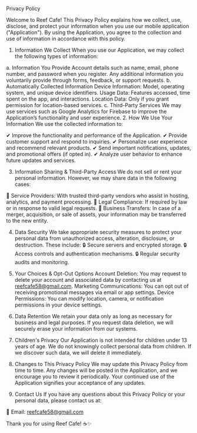 Privacy Policy

Welcome to Reef Cafe! This Privacy Policy explains how we collect, use, disclose, and protect your information when you use our mobile application ("Application"). By using the Application, you agree to the collection and use of information in accordance with this policy.

1. Information We Collect
When you use our Application, we may collect the following types of information:

a. Information You Provide
Account details such as name, email, phone number, and password when you register.
Any additional information you voluntarily provide through forms, feedback, or support requests.
b. Automatically Collected Information
Device Information: Model, operating system, and unique device identifiers.
Usage Data: Features accessed, time spent on the app, and interactions.
Location Data: Only if you grant permission for location-based services.
c. Third-Party Services
We may use services such as Google Analytics for Firebase to improve the Application’s functionality and user experience.
2. How We Use Your Information
We use the collected information to:

✔ Improve the functionality and performance of the Application.
✔ Provide customer support and respond to inquiries.
✔ Personalize user experience and recommend relevant products.
✔ Send important notifications, updates, and promotional offers (if opted in).
✔ Analyze user behavior to enhance future updates and services.

3. Information Sharing & Third-Party Access
We do not sell or rent your personal information. However, we may share data in the following cases:

🔹 Service Providers: With trusted third-party vendors who assist in hosting, analytics, and payment processing.
🔹 Legal Compliance: If required by law or in response to valid legal requests.
🔹 Business Transfers: In case of a merger, acquisition, or sale of assets, your information may be transferred to the new entity.

4. Data Security
We take appropriate security measures to protect your personal data from unauthorized access, alteration, disclosure, or destruction. These include:
🔒 Secure servers and encrypted storage.
🔒 Access controls and authentication mechanisms.
🔒 Regular security audits and monitoring.

5. Your Choices & Opt-Out Options
Account Deletion: You may request to delete your account and associated data by contacting us at reefcafe58@gmail.com.
Marketing Communications: You can opt out of receiving promotional messages via email or app settings.
Device Permissions: You can modify location, camera, or notification permissions in your device settings.

6. Data Retention
We retain your data only as long as necessary for business and legal purposes. If you request data deletion, we will securely erase your information from our systems.

7. Children's Privacy
Our Application is not intended for children under 13 years of age. We do not knowingly collect personal data from children. If we discover such data, we will delete it immediately.

8. Changes to This Privacy Policy
We may update this Privacy Policy from time to time. Any changes will be posted in the Application, and we encourage you to review it periodically. Your continued use of the Application signifies your acceptance of any updates.

9. Contact Us
If you have any questions about this Privacy Policy or your personal data, please contact us at:

📧 Email: reefcafe58@gmail.com

Thank you for using Reef Cafe! ☕✨